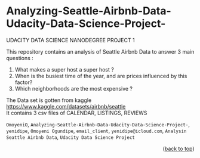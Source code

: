 # Analyzing-Seattle-Airbnb-Data-Udacity-Data-Science-Project-
UDACITY DATA SCIENCE NANODEGREE PROJECT 1 

This repository contains an analysis of Seattle Airbnb Data to answer 3 main questions : 
1. What makes a super host a super host ?
2. When is the busiest time of the year, and are prices influenced by this factor?
3. Which neighborhoods are the most expensive ?
 
The Data set is gotten from kaggle https://www.kaggle.com/datasets/airbnb/seattle  
It contains 3 csv files of CALENDAR, LISTINGS, REVIEWS

`OmoyeniO`, `Analyzing-Seattle-Airbnb-Data-Udacity-Data-Science-Project-`, `yenidipe`, `Omoyeni Ogundipe`, `email_client`, `yenidipe@icloud.com`, `Analysin Seattle Airbnb Data`, `Udacity Data Science Project`
<p align="right">(<a href="#readme-top">back to top</a>)</p>

